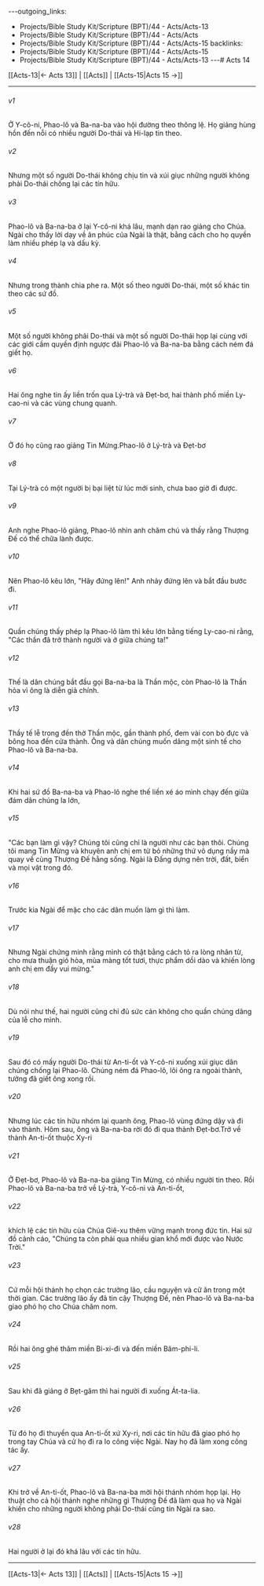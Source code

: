 ---outgoing_links:
  - Projects/Bible Study Kit/Scripture (BPT)/44 - Acts/Acts-13
  - Projects/Bible Study Kit/Scripture (BPT)/44 - Acts/Acts
  - Projects/Bible Study Kit/Scripture (BPT)/44 - Acts/Acts-15
backlinks:
  - Projects/Bible Study Kit/Scripture (BPT)/44 - Acts/Acts-15
  - Projects/Bible Study Kit/Scripture (BPT)/44 - Acts/Acts-13
---# Acts 14

[[Acts-13|← Acts 13]] | [[Acts]] | [[Acts-15|Acts 15 →]]
***



###### v1 
Ở Y-cô-ni, Phao-lô và Ba-na-ba vào hội đường theo thông lệ. Họ giảng hùng hồn đến nỗi có nhiều người Do-thái và Hi-lạp tin theo. 

###### v2 
Nhưng một số người Do-thái không chịu tin và xúi giục những người không phải Do-thái chống lại các tín hữu. 

###### v3 
Phao-lô và Ba-na-ba ở lại Y-cô-ni khá lâu, mạnh dạn rao giảng cho Chúa. Ngài cho thấy lời dạy về ân phúc của Ngài là thật, bằng cách cho họ quyền làm nhiều phép lạ và dấu kỳ. 

###### v4 
Nhưng trong thành chia phe ra. Một số theo người Do-thái, một số khác tin theo các sứ đồ. 

###### v5 
Một số người không phải Do-thái và một số người Do-thái họp lại cùng với các giới cầm quyền định ngược đãi Phao-lô và Ba-na-ba bằng cách ném đá giết họ. 

###### v6 
Hai ông nghe tin ấy liền trốn qua Lý-trà và Đẹt-bơ, hai thành phố miền Ly-cao-ni và các vùng chung quanh. 

###### v7 
Ở đó họ cũng rao giảng Tin Mừng.Phao-lô ở Lý-trà và Đẹt-bơ 

###### v8 
Tại Lý-trà có một người bị bại liệt từ lúc mới sinh, chưa bao giờ đi được. 

###### v9 
Anh nghe Phao-lô giảng, Phao-lô nhìn anh chăm chú và thấy rằng Thượng Đế có thể chữa lành được. 

###### v10 
Nên Phao-lô kêu lớn, "Hãy đứng lên!" Anh nhảy đứng lên và bắt đầu bước đi. 

###### v11 
Quần chúng thấy phép lạ Phao-lô làm thì kêu lớn bằng tiếng Ly-cao-ni rằng, "Các thần đã trở thành người và ở giữa chúng ta!" 

###### v12 
Thế là dân chúng bắt đầu gọi Ba-na-ba là Thần mộc, còn Phao-lô là Thần hỏa vì ông là diễn giả chính. 

###### v13 
Thầy tế lễ trong đền thờ Thần mộc, gần thành phố, đem vài con bò đực và bông hoa đến cửa thành. Ông và dân chúng muốn dâng một sinh tế cho Phao-lô và Ba-na-ba. 

###### v14 
Khi hai sứ đồ Ba-na-ba và Phao-lô nghe thế liền xé áo mình chạy đến giữa đám dân chúng la lớn, 

###### v15 
"Các bạn làm gì vậy? Chúng tôi cũng chỉ là người như các bạn thôi. Chúng tôi mang Tin Mừng và khuyên anh chị em từ bỏ những thứ vô dụng nầy mà quay về cùng Thượng Đế hằng sống. Ngài là Đấng dựng nên trời, đất, biển và mọi vật trong đó. 

###### v16 
Trước kia Ngài để mặc cho các dân muốn làm gì thì làm. 

###### v17 
Nhưng Ngài chứng minh rằng mình có thật bằng cách tỏ ra lòng nhân từ, cho mưa thuận gió hòa, mùa màng tốt tươi, thực phẩm dồi dào và khiến lòng anh chị em đầy vui mừng." 

###### v18 
Dù nói như thế, hai người cũng chỉ đủ sức cản không cho quần chúng dâng của lễ cho mình. 

###### v19 
Sau đó có mấy người Do-thái từ An-ti-ốt và Y-cô-ni xuống xúi giục dân chúng chống lại Phao-lô. Chúng ném đá Phao-lô, lôi ông ra ngoài thành, tưởng đã giết ông xong rồi. 

###### v20 
Nhưng lúc các tín hữu nhóm lại quanh ông, Phao-lô vùng đứng dậy và đi vào thành. Hôm sau, ông và Ba-na-ba rời đó đi qua thành Đẹt-bơ.Trở về thành An-ti-ốt thuộc Xy-ri 

###### v21 
Ở Đẹt-bơ, Phao-lô và Ba-na-ba giảng Tin Mừng, có nhiều người tin theo. Rồi Phao-lô và Ba-na-ba trở về Lý-trà, Y-cô-ni và An-ti-ốt, 

###### v22 
khích lệ các tín hữu của Chúa Giê-xu thêm vững mạnh trong đức tin. Hai sứ đồ cảnh cáo, "Chúng ta còn phải qua nhiều gian khổ mới được vào Nước Trời." 

###### v23 
Cứ mỗi hội thánh họ chọn các trưởng lão, cầu nguyện và cữ ăn trong một thời gian. Các trưởng lão ấy đã tin cậy Thượng Đế, nên Phao-lô và Ba-na-ba giao phó họ cho Chúa chăm nom. 

###### v24 
Rồi hai ông ghé thăm miền Bi-xi-đi và đến miền Băm-phi-li. 

###### v25 
Sau khi đã giảng ở Bẹt-găm thì hai người đi xuống Át-ta-lia. 

###### v26 
Từ đó họ đi thuyền qua An-ti-ốt xứ Xy-ri, nơi các tín hữu đã giao phó họ trong tay Chúa và cử họ đi ra lo công việc Ngài. Nay họ đã làm xong công tác ấy. 

###### v27 
Khi trở về An-ti-ốt, Phao-lô và Ba-na-ba mời hội thánh nhóm họp lại. Họ thuật cho cả hội thánh nghe những gì Thượng Đế đã làm qua họ và Ngài khiến cho những người không phải Do-thái cũng tin Ngài ra sao. 

###### v28 
Hai người ở lại đó khá lâu với các tín hữu.

***
[[Acts-13|← Acts 13]] | [[Acts]] | [[Acts-15|Acts 15 →]]

